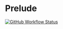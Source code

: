 # Prelude

[![GitHub Workflow Status](https://img.shields.io/github/workflow/status/ksrky/paff/Haskell%20CI)](https://github.com/ksrky/prelude/actions/workflows/haskell.yml)